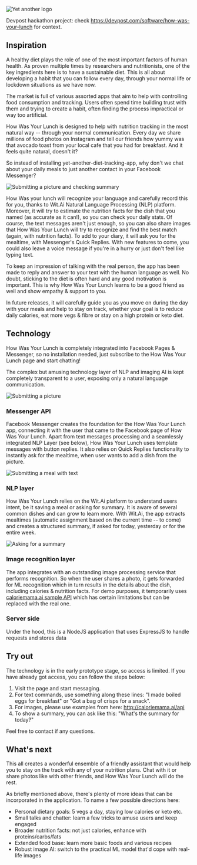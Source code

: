 ![Yet another logo](https://res.cloudinary.com/dntumlq4w/image/upload/v1593014794/food/logo_wdd8yt.png)

Devpost hackathon project: check https://devpost.com/software/how-was-your-lunch for context.

## Inspiration
A healthy diet plays the role of one of the most important factors of human health. As proven multiple times by researchers and nutritionists, one of the key ingredients here is to have a sustainable diet. This is all about developing a habit that you can follow every day, through your normal life or lockdown situations as we have now.

The market is full of various assorted apps that aim to help with controlling food consumption and tracking. Users often spend time building trust with them and trying to create a habit, often finding the process impractical or way too artificial.

How Was Your Lunch is designed to help with nutrition tracking in the most natural way -- through your normal communication. Every day we share millions of food photos on Instagram and tell our friends how yummy was that avocado toast from your local cafe that you had for breakfast. And it feels quite natural, doesn't it?

So instead of installing yet-another-diet-tracking-app, why don't we chat about your daily meals to just another contact in your Facebook Messenger? 

![Submitting a picture and checking summary](https://res.cloudinary.com/dntumlq4w/video/upload/e_loop/v1593014846/food/IMG_1028_wtvbkz.gif)

How Was your lunch will recognize your language and carefully record this for you, thanks to Wit.Ai Natural Language Processing (NLP) platform. Moreover, it will try to estimate the nutrition facts for the dish that you named (as accurate as it can!), so you can check your daily stats. Of course, the text messages aren't just enough, so you can also share images that How Was Your Lunch will try to recognize and find the best match (again, with nutrition facts). To add to your diary, it will ask you for the mealtime, with Messenger's Quick Replies. With new features to come, you could also leave a voice message if you're in a hurry or just don't feel like typing text.

To keep an impression of talking with the real person, the app has been made to reply and answer to your text with the human language as well. No doubt, sticking to the diet is often hard and any good motivation is important. This is why How Was Your Lunch learns to be a good friend as well and show empathy & support to you.

In future releases, it will carefully guide you as you move on during the day with your meals and help to stay on track, whether your goal is to reduce daily calories, eat more vegs & fibre or stay on a high protein or keto diet.

## Technology
How Was Your Lunch is completely integrated into Facebook Pages & Messenger, so no installation needed, just subscribe to the How Was Your Lunch page and start chatting!

The complex but amusing technology layer of NLP and imaging AI is kept completely transparent to a user, exposing only a natural language communication.

![Submitting a picture](https://res.cloudinary.com/dntumlq4w/video/upload/e_loop/v1593014846/food/IMG_1027_wtvbkz.gif)

### Messenger API
Facebook Messenger creates the foundation for the How Was Your Lunch app, connecting it with the user that came to the Facebook page of How Was Your Lunch. Apart from text messages processing and a seamlessly integrated NLP Layer (see below), How Was Your Lunch uses template messages with button replies. It also relies on Quick Replies functionality to instantly ask for the mealtime, when user wants to add a dish from the picture.

![Submitting a meal with text](https://res.cloudinary.com/dntumlq4w/video/upload/e_loop/v1593014846/food/IMG_1022_wtvbkz.gif)

### NLP layer
How Was Your Lunch relies on the Wit.Ai platform to understand users intent, be it saving a meal or asking for summary. It is aware of several common dishes and can grow to learn more. With Wit.Ai, the app extracts mealtimes (automatic assignment based on the current time -- to come) and creates a structured summary, if asked for today, yesterday or for the entire week.

![Asking for a summary](https://res.cloudinary.com/dntumlq4w/video/upload/e_loop/v1593014846/food/IMG_1023_wtvbkz.gif)

### Image recognition layer
The app integrates with an outstanding image processing service that performs recognition. So when the user shares a photo, it gets forwarded for ML recognition which in turn results in the details about the dish, including calories & nutrition facts. For demo purposes, it temporarily uses [caloriemama.ai sample API](http://caloriemama.ai/api) which has certain limitations but can be replaced with the real one.

### Server side
Under the hood, this is a NodeJS application that uses ExpressJS to handle requests and stores data 

## Try out
The technology is in the early prototype stage, so access is limited. If you have already got access, you can follow the steps below:
1. Visit the page and start messaging.
2. For text commands, use something along these lines: "I made boiled eggs for breakfast" or "Got a bag of crisps for a snack".
3. For images, please use examples from here: http://caloriemama.ai/api
4. To show a summary, you can ask like this: "What's the summary for today?"

Feel free to contact if any questions.

## What's next
This all creates a wonderful ensemble of a friendly assistant that would help you to stay on the track with any of your nutrition plans. Chat with it or share photos like with other friends, and How Was Your Lunch will do the rest.

As briefly mentioned above, there's plenty of more ideas that can be incorporated in the application. To name a few possible directions here:
- Personal dietary goals: 5 vegs a day, staying low calories or keto etc.
- Small talks and chatter: learn a few tricks to amuse users and keep engaged
- Broader nutrition facts: not just calories, enhance with proteins/carbs/fats
- Extended food base: learn more basic foods and various recipes
- Robust image AI: switch to the practical ML model that'd cope with real-life images
